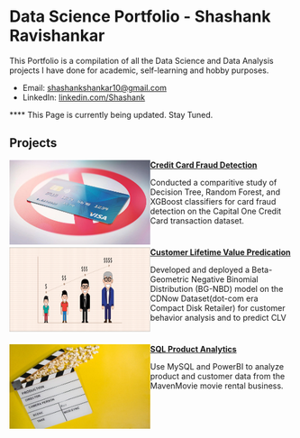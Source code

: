 # Data Science Portfolio - Shashank Ravishankar

This Portfolio is a compilation of all the Data Science and Data Analysis projects I have done for academic, self-learning and hobby purposes. 

   * Email: shashankshankar10@gmail.com
   * LinkedIn: [linkedin.com/Shashank](https://www.linkedin.com/in/shashank-ravishankarutd/)

**** This Page is currently being updated. Stay Tuned.

## Projects

<img align="left" width="250" height="150" src="https://github.com/Shashank1998-code/Portfolio/blob/main/Images/Creditcard.jpg"> **[Credit Card Fraud Detection](https://github.com/Shashank1998-code/Credit-Fraud-Detection-CapitalOneTransactions)**

Conducted a comparitive study of Decision Tree, Random Forest, and XGBoost classifiers for card fraud detection on the Capital One Credit Card transaction dataset.

#

<img align="left" width="250" height="150" src="https://github.com/Shashank1998-code/CLV/blob/main/clv.png"> **[Customer Lifetime Value Predication](https://github.com/Shashank1998-code/CLV)**

Developed and deployed a Beta-Geometric Negative Binomial Distribution (BG-NBD) model on the CDNow Dataset(dot-com era Compact Disk Retailer) for customer behavior analysis and to predict CLV

#

<img align="left" width="250" height="150" src="https://github.com/Shashank1998-code/Product-and-Customer-Analytics---SQL/blob/main/Movies.jpg"> **[SQL Product Analytics](https://github.com/Shashank1998-code/Product-and-Customer-Analytics---SQL)**

Use MySQL and PowerBI to analyze product and customer data from the MavenMovie movie rental business.


